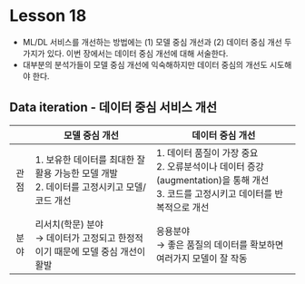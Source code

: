 # Lesson 18

- ML/DL 서비스를 개선하는 방법에는 (1) 모델 중심 개선과 (2) 데이터 중심 개선 두 가지가 있다. 이번 장에서는 데이터 중심 개선에 대해 서술한다.
- 대부분의 분석가들이 모델 중심 개선에 익숙해하지만 데이터 중심의 개선도 시도해야 한다.

## Data iteration - 데이터 중심 서비스 개선

||<center>모델 중심 개선</center>|<center>데이터 중심 개선</center>|
|:---:|:---|:---|
|관점|1. 보유한 데이터를 최대한 잘 활용 가능한 모델 개발<br/> 2. 데이터를 고정시키고 모델/코드 개선 |1. 데이터 품질이 가장 중요 <br/>2. 오류분석이나 데이터 증강(augmentation)을 통해 개선 <br/>3. 코드를 고정시키고 데이터를 반복적으로 개선|
|분야|리서치(학문) 분야<br/> $\rightarrow$ 데이터가 고정되고 한정적이기 때문에 모델 중심 개선이 활발|응용분야<br/>$\rightarrow$ 좋은 품질의 데이터를 확보하면 여러가지 모델이 잘 작동|